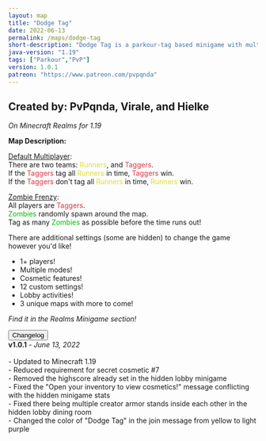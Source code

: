 ```yaml
---
layout: map
title: "Dodge Tag"
date: 2022-06-13
permalink: /maps/dodge-tag
short-description: "Dodge Tag is a parkour-tag based minigame with multiple modes for you and your friends!"
java-version: "1.19"
tags: ["Parkour","PvP"]
version: 1.0.1
patreon: "https://www.patreon.com/pvpqnda"
---
```

Created by: PvPqnda, Virale, and Hielke
-
*On Minecraft Realms for 1.19*

**Map Description:**

<a style="text-decoration: underline;">Default Multiplayer<a>:<br>
There are two teams: <a style="color: #dddd35;">Runners<a>, and <a style="color: #dc3545;">Taggers<a>.<br>
If the <a style="color: #dc3545;">Taggers<a> tag all <a style="color: #dddd35;">Runners<a> in time, <a style="color: #dc3545;">Taggers<a> win.<br>
If the <a style="color: #dc3545;">Taggers<a> don't tag all <a style="color: #dddd35;">Runners<a> in time, <a style="color: #dddd35;">Runners<a> win.

<a style="text-decoration: underline;">Zombie Frenzy<a>:<br>
All players are <a style="color: #dc3545;"><a style="color: #dc3545;">Taggers<a><a>.<br>
<a style="color: #00be00;">Zombies<a> randomly spawn around the map.<br>
Tag as many <a style="color: #00be00;">Zombies<a> as possible before the time runs out!<br>

There are additional settings (some are hidden) to change the game however you'd like!

- 1+ players!
- Multiple modes!
- Cosmetic features!
- 12 custom settings!
- Lobby activities!
- 3 unique maps with more to come!

*Find it in the Realms Minigame section!*

<div id="accordion">
  <div class="card">
        <button class="card-header mb-0 btn btn-link text-decoration-none" data-toggle="collapse" data-target="#changelog" aria-expanded="false" aria-controls="changelog" id="changelogBtn">
           Changelog
        </button>
</div>

<div id="changelog" class="collapse" aria-labelledby="changelogBtn" data-parent="#accordion">
      <div class="card-body">
<b>v1.0.1</b> - <em>June 13, 2022</em><br>
<br>
- Updated to Minecraft 1.19<br>
- Reduced requirement for secret cosmetic #7<br>
- Removed the highscore already set in the hidden lobby minigame<br>
- Fixed the "Open your inventory to view cosmetics!" message conflicting with the hidden minigame stats<br>
- Fixed there being multiple creator armor stands inside each other in the hidden lobby dining room<br>
- Changed the color of "Dodge Tag" in the join message from yellow to light purple<br>
      </div>
    </div>
  </div>